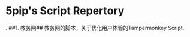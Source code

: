 5pip's  Script Repertory 
=========================

.
##1. 教务网##
教务网的脚本，关于优化用户体验的Tampermonkey Script.
